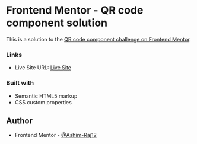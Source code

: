 # Frontend Mentor - QR code component solution

This is a solution to the [QR code component challenge on Frontend Mentor](https://www.frontendmentor.io/challenges/qr-code-component-iux_sIO_H). 

### Links

- Live Site URL: [Live Site](glistening-cobbler-cb84df.netlify.app)

### Built with

- Semantic HTML5 markup
- CSS custom properties


## Author

- Frontend Mentor - [@Ashim-Raj12](https://www.frontendmentor.io/profile/Ashim-Raj12)
